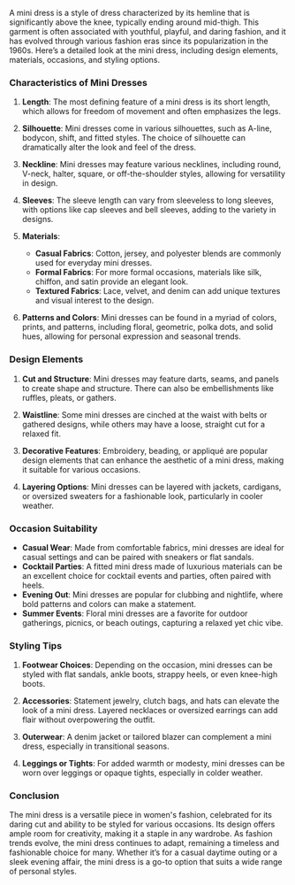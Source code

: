 A mini dress is a style of dress characterized by its hemline that is significantly above the knee, typically ending around mid-thigh. This garment is often associated with youthful, playful, and daring fashion, and it has evolved through various fashion eras since its popularization in the 1960s. Here’s a detailed look at the mini dress, including design elements, materials, occasions, and styling options.

### Characteristics of Mini Dresses

1. **Length**: The most defining feature of a mini dress is its short length, which allows for freedom of movement and often emphasizes the legs.

2. **Silhouette**: Mini dresses come in various silhouettes, such as A-line, bodycon, shift, and fitted styles. The choice of silhouette can dramatically alter the look and feel of the dress.

3. **Neckline**: Mini dresses may feature various necklines, including round, V-neck, halter, square, or off-the-shoulder styles, allowing for versatility in design.

4. **Sleeves**: The sleeve length can vary from sleeveless to long sleeves, with options like cap sleeves and bell sleeves, adding to the variety in designs.

5. **Materials**: 
   - **Casual Fabrics**: Cotton, jersey, and polyester blends are commonly used for everyday mini dresses.
   - **Formal Fabrics**: For more formal occasions, materials like silk, chiffon, and satin provide an elegant look.
   - **Textured Fabrics**: Lace, velvet, and denim can add unique textures and visual interest to the design. 

6. **Patterns and Colors**: Mini dresses can be found in a myriad of colors, prints, and patterns, including floral, geometric, polka dots, and solid hues, allowing for personal expression and seasonal trends.

### Design Elements

1. **Cut and Structure**: Mini dresses may feature darts, seams, and panels to create shape and structure. There can also be embellishments like ruffles, pleats, or gathers.

2. **Waistline**: Some mini dresses are cinched at the waist with belts or gathered designs, while others may have a loose, straight cut for a relaxed fit.

3. **Decorative Features**: Embroidery, beading, or appliqué are popular design elements that can enhance the aesthetic of a mini dress, making it suitable for various occasions.

4. **Layering Options**: Mini dresses can be layered with jackets, cardigans, or oversized sweaters for a fashionable look, particularly in cooler weather.

### Occasion Suitability

- **Casual Wear**: Made from comfortable fabrics, mini dresses are ideal for casual settings and can be paired with sneakers or flat sandals.
- **Cocktail Parties**: A fitted mini dress made of luxurious materials can be an excellent choice for cocktail events and parties, often paired with heels.
- **Evening Out**: Mini dresses are popular for clubbing and nightlife, where bold patterns and colors can make a statement.
- **Summer Events**: Floral mini dresses are a favorite for outdoor gatherings, picnics, or beach outings, capturing a relaxed yet chic vibe.

### Styling Tips

1. **Footwear Choices**: Depending on the occasion, mini dresses can be styled with flat sandals, ankle boots, strappy heels, or even knee-high boots.

2. **Accessories**: Statement jewelry, clutch bags, and hats can elevate the look of a mini dress. Layered necklaces or oversized earrings can add flair without overpowering the outfit.

3. **Outerwear**: A denim jacket or tailored blazer can complement a mini dress, especially in transitional seasons.

4. **Leggings or Tights**: For added warmth or modesty, mini dresses can be worn over leggings or opaque tights, especially in colder weather.

### Conclusion

The mini dress is a versatile piece in women's fashion, celebrated for its daring cut and ability to be styled for various occasions. Its design offers ample room for creativity, making it a staple in any wardrobe. As fashion trends evolve, the mini dress continues to adapt, remaining a timeless and fashionable choice for many. Whether it’s for a casual daytime outing or a sleek evening affair, the mini dress is a go-to option that suits a wide range of personal styles.